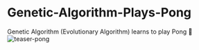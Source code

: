 # Genetic-Algorithm-Plays-Pong
Genetic Algorithm (Evolutionary Algorithm) learns to play Pong 🏓
![teaser-pong](https://user-images.githubusercontent.com/50542132/151900244-daea5d22-e093-4db5-927a-3c064cb4c469.gif)
